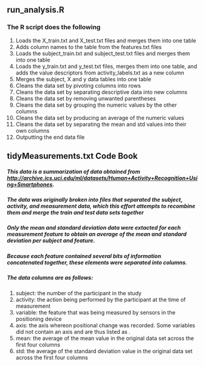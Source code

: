 ## run_analysis.R
### The R script does the following

1. Loads the X_train.txt and X_test.txt files and merges them into one table
2. Adds column names to the table from the features.txt files
3. Loads the subject_train.txt and subject_test.txt files and merges them into one table
4. Loads the y_train.txt and y_test.txt files, merges them into one table, and adds the value descriptors from activity_labels.txt as a new column
5. Merges the subject, X and y data tables into one table
6. Cleans the data set by pivoting columns into rows
7. Cleans the data set by separating descriptive data into new columns
8. Cleans the data set by removing unwanted parentheses
9. Cleans the data set by grouping the numeric values by the other columns
10. Cleans the data set by producing an average of the numeric values
11. Cleans the data set by separating the mean and std values into their own columns
12. Outputting the end data file

## tidyMeasurements.txt Code Book
##### This data is a summarization of data obtained from http://archive.ics.uci.edu/ml/datasets/Human+Activity+Recognition+Using+Smartphones.
##### The data was originally broken into files that separated the subject, activity, and measurement data, which this effort attempts to recombine them and merge the train and test data sets together
##### Only the mean and standard deviation data were extacted for each measurement feature to obtain an average of the mean and standard deviation per subject and feature.
##### Because each feature contained several bits of information concatenated together, these elements were separated into columns.
##### The data columns are as follows:
1. subject: the number of the participant in the study
2. activity: the action being performed by the participant at the time of measurement
3. variable: the feature that was being measured by sensors in the positioning device
4. axis: the axis whereon positional change was recorded. Some variables did not contain an axis and are thus listed as <NA>.
5. mean: the average of the mean value in the original data set across the first four columns
6. std: the average of the standard deviation value in the original data set across the first four columns
